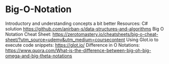 # Big-O-Notation
Introductory and understanding concepts a bit better
Resources: C# solution https://github.com/anirban-s/data-structures-and-algorithms
Big O Notation Cheat Sheet: https://zerotomastery.io/cheatsheets/big-o-cheat-sheet/?utm_source=udemy&utm_medium=coursecontent
Using Glot.io to execute code snippets: https://glot.io/
Difference in O Notations: https://www.quora.com/What-is-the-difference-between-big-oh-big-omega-and-big-theta-notations

